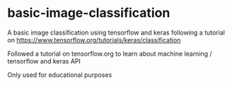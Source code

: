 # basic-image-classification
A basic image classification using tensorflow and keras following a tutorial on https://www.tensorflow.org/tutorials/keras/classification

Followed a tutorial on tensorflow.org to learn about machine learning / tensorflow and keras API

Only used for educational purposes